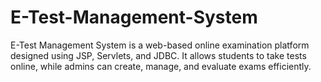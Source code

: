 # E-Test-Management-System
E-Test Management System is a web-based online examination platform designed using JSP, Servlets, and JDBC. It allows students to take tests online, while admins can create, manage, and evaluate exams efficiently.
